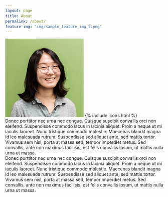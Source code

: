 ```yaml
---
layout: page
title: About
permalink: /about/
feature-img: "img/sample_feature_img_2.png"
---
```

<div class="profile">
<img src="/img/profile.png" alt="profile picture"/>
{% include icons.html %}
</div>
<div class="tldr padding-small">
Donec porttitor nec urna nec congue. Quisque suscipit convallis orci non eleifend. Suspendisse commodo lacus in lacinia aliquet. Proin a neque ut mi iaculis laoreet. Nunc tristique commodo molestie. Maecenas blandit magna id leo malesuada rutrum. Suspendisse sed aliquet ante, sed mattis tortor. Vivamus sem nisl, porta at massa sed, tempor imperdiet metus. Sed convallis, ante non maximus facilisis, est felis convallis ipsum, ut mattis nulla urna ut massa.
</div>
<div class="resume padding-small">
Donec porttitor nec urna nec congue. Quisque suscipit convallis orci non eleifend. Suspendisse commodo lacus in lacinia aliquet. Proin a neque ut mi iaculis laoreet. Nunc tristique commodo molestie. Maecenas blandit magna id leo malesuada rutrum. Suspendisse sed aliquet ante, sed mattis tortor. Vivamus sem nisl, porta at massa sed, tempor imperdiet metus. Sed convallis, ante non maximus facilisis, est felis convallis ipsum, ut mattis nulla urna ut massa.
</div>